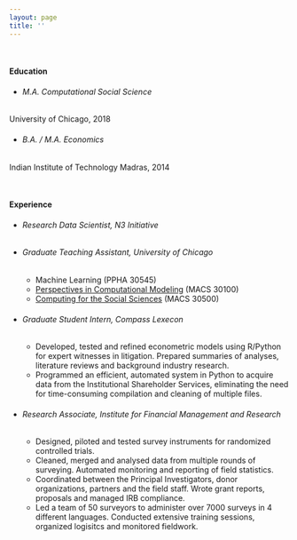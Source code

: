 ```yaml
---
layout: page
title: ''
---
```

&nbsp;
&nbsp;
&nbsp;
&nbsp;

#### Education

* ###### M.A. Computational Social Science 
University of Chicago, 2018

* ###### B.A. / M.A. Economics
Indian Institute of Technology Madras, 2014

&nbsp;
&nbsp;
&nbsp;

#### Experience

* ###### Research Data Scientist, N3 Initiative 
* ###### Graduate Teaching Assistant, University of Chicago
  * Machine Learning (PPHA 30545)
  * [Perspectives in Computational Modeling](https://github.com/UC-MACSS/persp-model_W18) (MACS 30100)
  * [Computing for the Social Sciences](https://cfss.uchicago.edu/) (MACS 30500)
* ###### Graduate Student Intern, Compass Lexecon 
  * Developed, tested and refined econometric models using R/Python for expert witnesses in litigation. Prepared summaries of analyses, literature reviews and background industry research.
  * Programmed an efficient, automated system in Python to acquire data from the Institutional Shareholder Services, eliminating the need for time-consuming compilation and cleaning of multiple files.
* ###### Research Associate, Institute for Financial Management and Research 
  * Designed, piloted and tested survey instruments for randomized controlled trials. 
  * Cleaned, merged and analysed data from multiple rounds of surveying. Automated monitoring and reporting of field statistics. 
  * Coordinated between the Principal Investigators, donor organizations, partners and the field staff. Wrote grant reports, proposals and managed IRB compliance. 
  * Led a team of 50 surveyors to administer over 7000 surveys in 4 different languages. Conducted extensive training sessions, organized logisitcs and monitored fieldwork.
